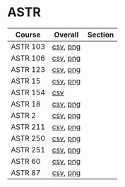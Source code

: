 # ASTR

| Course | Overall | Section |
| ------ | ------- | ------- |
| ASTR 103 | [csv](https://github.com/UCSD-Historical-Enrollment-Data/2025Spring/blob/main/overall/ASTR%20103.csv), [png](https://raw.githubusercontent.com/UCSD-Historical-Enrollment-Data/2025Spring/main/plot_overall/ASTR%20103.png) |  |
| ASTR 106 | [csv](https://github.com/UCSD-Historical-Enrollment-Data/2025Spring/blob/main/overall/ASTR%20106.csv), [png](https://raw.githubusercontent.com/UCSD-Historical-Enrollment-Data/2025Spring/main/plot_overall/ASTR%20106.png) |  |
| ASTR 123 | [csv](https://github.com/UCSD-Historical-Enrollment-Data/2025Spring/blob/main/overall/ASTR%20123.csv), [png](https://raw.githubusercontent.com/UCSD-Historical-Enrollment-Data/2025Spring/main/plot_overall/ASTR%20123.png) |  |
| ASTR 15 | [csv](https://github.com/UCSD-Historical-Enrollment-Data/2025Spring/blob/main/overall/ASTR%2015.csv), [png](https://raw.githubusercontent.com/UCSD-Historical-Enrollment-Data/2025Spring/main/plot_overall/ASTR%2015.png) |  |
| ASTR 154 | [csv](https://github.com/UCSD-Historical-Enrollment-Data/2025Spring/blob/main/overall/ASTR%20154.csv) |  |
| ASTR 18 | [csv](https://github.com/UCSD-Historical-Enrollment-Data/2025Spring/blob/main/overall/ASTR%2018.csv), [png](https://raw.githubusercontent.com/UCSD-Historical-Enrollment-Data/2025Spring/main/plot_overall/ASTR%2018.png) |  |
| ASTR 2 | [csv](https://github.com/UCSD-Historical-Enrollment-Data/2025Spring/blob/main/overall/ASTR%202.csv), [png](https://raw.githubusercontent.com/UCSD-Historical-Enrollment-Data/2025Spring/main/plot_overall/ASTR%202.png) |  |
| ASTR 211 | [csv](https://github.com/UCSD-Historical-Enrollment-Data/2025Spring/blob/main/overall/ASTR%20211.csv), [png](https://raw.githubusercontent.com/UCSD-Historical-Enrollment-Data/2025Spring/main/plot_overall/ASTR%20211.png) |  |
| ASTR 250 | [csv](https://github.com/UCSD-Historical-Enrollment-Data/2025Spring/blob/main/overall/ASTR%20250.csv), [png](https://raw.githubusercontent.com/UCSD-Historical-Enrollment-Data/2025Spring/main/plot_overall/ASTR%20250.png) |  |
| ASTR 251 | [csv](https://github.com/UCSD-Historical-Enrollment-Data/2025Spring/blob/main/overall/ASTR%20251.csv), [png](https://raw.githubusercontent.com/UCSD-Historical-Enrollment-Data/2025Spring/main/plot_overall/ASTR%20251.png) |  |
| ASTR 60 | [csv](https://github.com/UCSD-Historical-Enrollment-Data/2025Spring/blob/main/overall/ASTR%2060.csv), [png](https://raw.githubusercontent.com/UCSD-Historical-Enrollment-Data/2025Spring/main/plot_overall/ASTR%2060.png) |  |
| ASTR 87 | [csv](https://github.com/UCSD-Historical-Enrollment-Data/2025Spring/blob/main/overall/ASTR%2087.csv), [png](https://raw.githubusercontent.com/UCSD-Historical-Enrollment-Data/2025Spring/main/plot_overall/ASTR%2087.png) |  |
